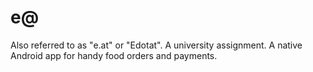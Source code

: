 # e@
Also referred to as "e.at" or "Edotat". A university assignment. A native Android app for handy food orders and payments.
